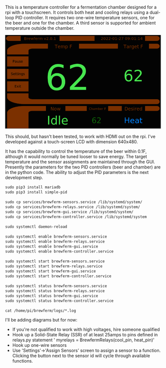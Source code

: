 This is a temperature controller for a fermentation chamber designed for a rpi with a touchscreen. It controls both heat and cooling relays using a dual-loop PID controller. It requires two one-wire temperature sensors, one for the beer and one for the chamber. A third sensor is supported for ambient temperature outside the chamber.

![Main Screen](screenshots/MainScreen.png)

This should, but hasn't been tested, to work with HDMI out on the rpi. I've developed against a touch-screen LCD with dimension 640x480.

It has the capability to control the temperature of the beer within 0.1F, although it would normally be tuned looser to save energy. The target temperature and the sensor assignments are maintained through the GUI. Presently the parameters for the two PID controllers (beer and chamber) are in the python code. The ability to adjust the PID parameters is the next development step.

```
sudo pip3 install mariadb
sudo pip3 install simple-pid

sudo cp services/brewferm-sensors.service /lib/systemd/system/
sudo cp services/brewferm-relays.service /lib/systemd/system/
sudo cp services/brewferm-gui.service /lib/systemd/system/
sudo cp services/brewferm-controller.service /lib/systemd/system

sudo systemctl daemon-reload

sudo systemctl enable brewferm-sensors.service
sudo systemctl enable brewferm-relays.service
sudo systemctl enable brewferm-gui.service
sudo systemctl enable brewferm-controller.service

sudo systemctl start brewferm-sensors.service
sudo systemctl start brewferm-relays.service
sudo systemctl start brewferm-gui.service
sudo systemctl start brewferm-controller.service

sudo systemctl status brewferm-sensors.service
sudo systemctl status brewferm-relays.service
sudo systemctl status brewferm-gui.service
sudo systemctl status brewferm-controller.service

cat /home/pi/brewferm/logs/*.log
```

I'll be adding diagrams but for now:
  * If you're not qualified to work with high voltages, hire someone qualified
  * Hook up a Solid-State Relay (SSR) of at least 25amps to pins defined in relays.py statement ' myrelays = BrewfermRelays(cool_pin, heat_pin)'
  * Hook up one-wire sensors
  * Use 'Settings'->'Assign Sensors' screen to assign a sensor to a function. Clicking the button next to the sensor id will cycle through available functions. 
